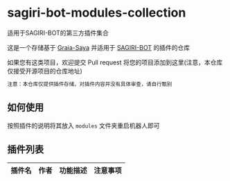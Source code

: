 # sagiri-bot-modules-collection
适用于SAGIRI-BOT的第三方插件集合

这是一个存储基于 [Graia-Saya](https://github.com/GraiaProject/Saya) 并适用于 [SAGIRI-BOT](https://github.com/SAGIRI-kawaii/sagiri-bot) 的插件的仓库

如果您有这类项目，欢迎提交 Pull request 将您的项目添加到这里(注意，本仓库仅接受开源项目的仓库地址)

```diff
注意：本仓库仅提供插件存储，对插件内容并没有具体审查，请自行甄别
```

## 如何使用

按照插件的说明将其放入 `modules` 文件夹重启机器人即可

## 插件列表

插件名|作者|功能描述|注意事项
:--:|:--:|:--|:--
